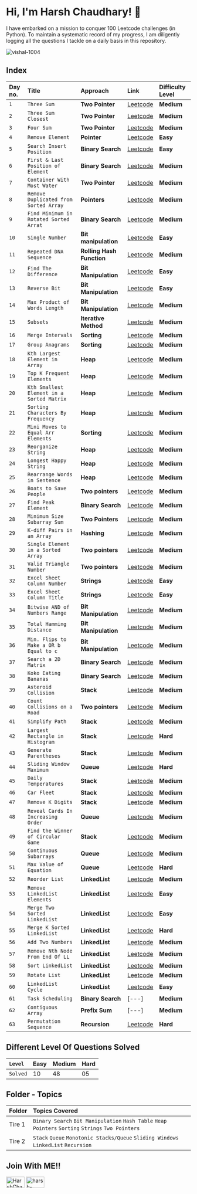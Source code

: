 # Hi, I'm Harsh Chaudhary! 👋
I have embarked on a mission to conquer 100 Leetcode challenges (in Python). To maintain a systematic record of my progress, I am diligently logging all the questions I tackle on a daily basis in this repository.

<p align="left"> <img src="https://komarev.com/ghpvc/?username=vishal-1004&label=Profile%20views&color=0e75b6&style=flat" alt="vishal-1004" /> </p>

## Index

| Day no. | Title    | Approach             | Link | Difficulty Level |
| :------ | :------- | :------------------- | :-----| :---------|
| `1` | `Three Sum` | **Two Pointer** | [Leetcode](https://leetcode.com/problems/3sum/description/) | **Medium** |
| `2` | `Three Sum Closest` | **Two Pointer** | [Leetcode](https://leetcode.com/problems/3sum-closest/description/) | **Medium** |
| `3` | `Four Sum` | **Two Pointer** | [Leetcode](https://leetcode.com/problems/4sum/description/) | **Medium** |
| `4` | `Remove Element` | **Pointer** | [Leetcode](https://leetcode.com/problems/remove-element/description/) | **Easy** |
| `5` | `Search Insert Position` | **Binary Search** | [Leetcode](https://leetcode.com/problems/search-insert-position/description/) | **Easy** |
| `6` | `First & Last Position of Element` | **Binary Search** | [Leetcode](https://leetcode.com/problems/find-first-and-last-position-of-element-in-sorted-array/) | **Medium** |
| `7` | `Container With Most Water` | **Two Pointer** | [Leetcode](https://leetcode.com/problems/container-with-most-water/) | **Medium** |
| `8` | `Remove Duplicated from Sorted Array` | **Pointers** | [Leetcode](https://leetcode.com/problems/remove-duplicates-from-sorted-array-ii/description/) | **Medium**|
| `9` | `Find Minimum in Rotated Sorted Arrat` | **Binary Search** | [Leetcode](https://leetcode.com/problems/find-minimum-in-rotated-sorted-array/description/) | **Medium** |
| `10` | `Single Number` | **Bit manipulation** | [Leetcode](https://leetcode.com/problems/single-number/description/) | **Easy** |
| `11` | `Repeated DNA Sequence` | **Rolling Hash Function** | [Leetcode](https://leetcode.com/problems/repeated-dna-sequences/description/) | **Medium**|
|  `12` | `Find The Difference` | **Bit Manipulation** | [Leetcode](https://leetcode.com/problems/find-the-difference/description/) | **Easy**|
| `13` | `Reverse Bit` | **Bit Manipulation** | [Leetcode](https://leetcode.com/problems/reverse-bits/description/) | **Easy** |
| `14` | `Max Product of Words Length` | **Bit Manipulation** | [Leetcode](https://leetcode.com/problems/maximum-product-of-word-lengths/description/) | **Medium** |
| `15` | `Subsets` | **Iterative Method** | [Leetcode](https://leetcode.com/problems/subsets/) | **Medium** |
| `16` | `Merge Intervals` | **Sorting** | [Leetcode](https://leetcode.com/problems/merge-intervals/description/) | **Medium** |
| `17` | `Group Anagrams` | **Sorting** | [Leetcode](https://leetcode.com/problems/group-anagrams/description/) | **Medium** |
| `18` | `Kth Largest Element in Array` | **Heap** | [Leetcode](https://leetcode.com/problems/kth-largest-element-in-an-array/description/) | **Medium** |
| `19` | `Top K Frequent Elements` | **Heap** | [Leetcode](https://leetcode.com/problems/top-k-frequent-elements/description/) | **Medium** |
| `20` | `Kth Smallest Element in a Sorted Matrix` | **Heap** | [Leetcode](https://leetcode.com/problems/kth-smallest-element-in-a-sorted-matrix/) | **Medium** |
| `21` | `Sorting Characters By Frequency` | **Heap** | [Leetcode](https://leetcode.com/problems/sort-characters-by-frequency/description/) | **Medium** |
| `22` | `Mini Moves to Equal Arr Elements` | **Sorting** | [Leetcode](https://leetcode.com/problems/minimum-moves-to-equal-array-elements-ii/description/) | **Medium** |
| `23` | `Reorganize String` | **Heap** | [Leetcode](https://leetcode.com/problems/reorganize-string/description/) | **Medium** |
| `24` | `Longest Happy String` | **Heap** | [Leetcode](https://leetcode.com/problems/longest-happy-string/description/) | **Medium** |
| `25` | `Rearrange Words in Sentence` | **Heap** | [Leetcode](https://leetcode.com/problems/rearrange-words-in-a-sentence/description/) | **Medium** |
| `26` | `Boats to Save People` | **Two pointers** | [Leetcode](https://leetcode.com/problems/boats-to-save-people/description/) | **Medium** |
| `27` | `Find Peak Element` | **Binary Search** | [Leetcode](https://leetcode.com/problems/find-peak-element/description/) | **Medium** |
| `28` | `Minimum Size Subarray Sum` | **Two Pointers** | [Leetcode](https://leetcode.com/problems/minimum-size-subarray-sum/description/) | **Medium** |
| `29` | `K-diff Pairs in an Array` | **Hashing** | [Leetcode](https://leetcode.com/problems/k-diff-pairs-in-an-array/description/) | **Medium** |
| `30` | `Single Element in a Sorted Array` | **Two pointers** | [Leetcode](https://leetcode.com/problems/single-element-in-a-sorted-array/description/) | **Medium** |
| `31` | `Valid Triangle Number` | **Two pointers** | [Leetcode](https://leetcode.com/problems/valid-triangle-number/description/) | **Medium** |
| `32` | `Excel Sheet Column Number` | **Strings** | [Leetcode](https://leetcode.com/problems/excel-sheet-column-number/description/) | **Easy** |
| `33` | `Excel Sheet Column Title` | **Strings** | [Leetcode](https://leetcode.com/problems/excel-sheet-column-title/description/) | **Easy** |
| `34` | `Bitwise AND of Numbers Range` | **Bit Manipulation** | [Leetcode](https://leetcode.com/problems/bitwise-and-of-numbers-range/) | **Medium** |
| `35` | `Total Hamming Distance` | **Bit Manipulation** | [Leetcode](https://leetcode.com/problems/total-hamming-distance/description/) | **Medium** |
| `36` | `Min. Flips to Make a OR b Equal to c` | **Bit Manipulation** | [Leetcode](https://leetcode.com/problems/minimum-flips-to-make-a-or-b-equal-to-c/description/) | **Medium** |
| `37` | `Search a 2D Matrix` | **Binary Search** | [Leetcode](https://leetcode.com/problems/search-a-2d-matrix/description/) | **Medium** |
| `38` | `Koko Eating Bananas` | **Binary Search** | [Leetcode](https://leetcode.com/problems/koko-eating-bananas/description/) | **Medium** |
| `39` | `Asteroid Collision` | **Stack** | [Leetcode](https://leetcode.com/problems/asteroid-collision/description/) | **Medium** |
| `40` | `Count Collisions on a Road` | **Two pointers** | [Leetcode](https://leetcode.com/problems/count-collisions-on-a-road/description/) | **Medium** |
| `41` | `Simplify Path` | **Stack** | [Leetcode](https://leetcode.com/problems/simplify-path/description/) | **Medium** |
| `42` | `Largest Rectangle in Histogram` | **Stack** | [Leetcode](https://leetcode.com/problems/largest-rectangle-in-histogram/description/) | **Hard** |
| `43` | `Generate Parentheses` | **Stack** | [Leetcode](https://leetcode.com/problems/generate-parentheses/description/) | **Medium** |
| `44` | `Sliding Window Maximum` | **Queue** | [Leetcode](https://leetcode.com/problems/sliding-window-maximum/) | **Hard** |
| `45` | `Daily Temperatures` | **Stack** | [Leetcode](https://leetcode.com/problems/daily-temperatures/description/) | **Medium** |
| `46` | `Car Fleet` | **Stack** | [Leetcode](https://leetcode.com/problems/car-fleet/description/) | **Medium** |
| `47` | `Remove K Digits` | **Stack** | [Leetcode](https://leetcode.com/problems/remove-k-digits/description/) | **Medium** |
| `48` | `Reveal Cards In Increasing Order` | **Queue** | [Leetcode](https://leetcode.com/problems/reveal-cards-in-increasing-order/description/) | **Medium** |
| `49` | `Find the Winner of Circular Game` | **Stack** | [Leetcode](https://leetcode.com/problems/find-the-winner-of-the-circular-game/description/) | **Medium** |
| `50` | `Continuous Subarrays` | **Queue** | [Leetcode](https://leetcode.com/problems/continuous-subarrays/description/) | **Medium** |
| `51` | `Max Value of Equation` | **Queue** | [Leetcode](https://leetcode.com/problems/max-value-of-equation/description/) | **Hard** |
| `52` | `Reorder List` | **LinkedList** | [Leetcode](https://leetcode.com/problems/reorder-list/description/) | **Medium** |
| `53` | `Remove LinkedList Elements` | **LinkedList** | [Leetcode](https://leetcode.com/problems/remove-linked-list-elements/) | **Easy** |
| `54` | `Merge Two Sorted LinkedList` | **LinkedList** | [Leetcode](https://leetcode.com/problems/merge-two-sorted-lists/description/) | **Easy** |
| `55` | `Merge K Sorted LinkedList` | **LinkedList** | [Leetcode](https://leetcode.com/problems/merge-k-sorted-lists/description/) | **Hard** |
| `56` | `Add Two Numbers` | **LinkedList** | [Leetcode](https://leetcode.com/problems/add-two-numbers/) | **Medium** |
| `57` | `Remove Nth Node From End Of LL` | **LinkedList** | [Leetcode](https://leetcode.com/problems/remove-nth-node-from-end-of-list/description/) | **Medium** |
| `58` | `Sort LinkedList` | **LinkedList** | [Leetcode](https://leetcode.com/problems/sort-list/) | **Medium** |
| `59` | `Rotate List` | **LinkedList** | [Leetcode](https://leetcode.com/problems/rotate-list/description/) | **Medium** |
| `60` | `LinkedList Cycle` | **LinkedList** | [Leetcode](https://leetcode.com/problems/linked-list-cycle/description/) | **Easy** |
| `61` | `Task Scheduling` | **Binary Search** | [---] | **Medium** |
| `62` | `Contiguous Array` | **Prefix Sum** | [---] | **Medium** |
| `63` | `Permutation Sequence ` | **Recursion** | [Leetcode](https://leetcode.com/problems/permutation-sequence/) | **Hard** |

## Different Level Of Questions Solved

|`Level` | **Easy** | **Medium** | **Hard** |
| :----- | :------- | :--------- | :------- |
|`Solved` | 10 | 48 | 05 |

## Folder - Topics

| Folder | Topics Covered |
| :----- | :------------- |
| Tire 1 | `Binary Search` `Bit Manipulation` `Hash Table` `Heap` `Pointers` `Sorting` `Strings` `Two Pointers` |
| Tire 2 | `Stack` `Queue` `Monotonic Stacks/Queue` `Sliding Windows` `LinkedList` `Recursion`|

## Join With ME!!
<p align="left">
<a href="https://www.linkedin.com/in/harsh-chaudhary-28389a248/" target="_blank"><img align="center" src="https://cdn.pixabay.com/photo/2022/01/30/13/33/github-6980894_1280.png" alt="HarshChaudhary1312" height="30" width="50"/></a>
<a href="https://www.linkedin.com/in/harsh-chaudhary-28389a248/" target="_blank"><img align="center" src="https://static.vecteezy.com/system/resources/previews/018/930/587/original/linkedin-logo-linkedin-icon-transparent-free-png.png" alt="harsh-chaudhary-28389a248" height="30" width="50"/></a>
</p>
